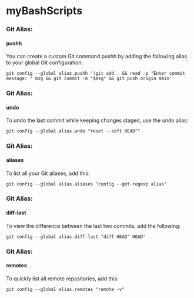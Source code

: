 # myBashScripts

### Git Alias:
#### pushh

You can create a custom Git command pushh by adding the following alias to your global Git configuration:

`git config --global alias.pushh '!git add . && read -p "Enter commit message: " msg && git commit -m "$msg" && git push origin main'`

### Git Alias: 
#### undo

To undo the last commit while keeping changes staged, use the undo alias:

`git config --global alias.undo "reset --soft HEAD^"`

### Git Alias: 
#### aliases

To list all your Git aliases, add this:

`git config --global alias.aliases "config --get-regexp alias"`

### Git Alias: 
#### diff-last

To view the difference between the last two commits, add the following:

`git config --global alias.diff-last "diff HEAD^ HEAD"`

### Git Alias: 
#### remotes

To quickly list all remote repositories, add this:

`git config --global alias.remotes "remote -v"`
